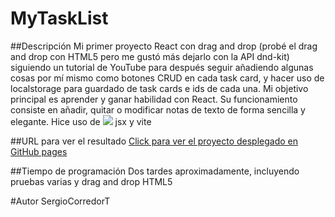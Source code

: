 # MyTaskList

##Descripción
Mi primer proyecto React con drag and drop (probé el drag and drop con HTML5 pero me gustó más dejarlo con la API dnd-kit) siguiendo un tutorial de YouTube para después seguir añadiendo algunas cosas por mí mismo como botones CRUD en cada task card, y hacer uso de localstorage para guardado de task cards e ids de cada una.
Mi objetivo principal es aprender y ganar habilidad con React.
Su funcionamiento consiste en añadir, quitar o modificar notas de texto de forma sencilla y elegante.
Hice uso de <img src="https://skillicons.dev/icons?i=react,js,html,css,tailwind,vscode,github" /> jsx y vite

##URL para ver el resultado
[Click para ver el proyecto desplegado en GitHub pages](https://sergiocorredort.github.io/reactTaskList/)

##Tiempo de programación
Dos tardes aproximadamente, incluyendo pruebas varias y drag and drop HTML5

#Autor
SergioCorredorT
